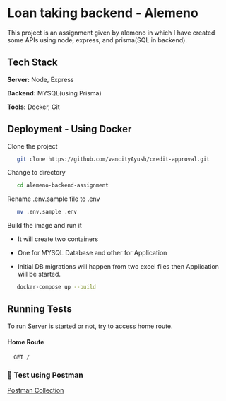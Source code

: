 
# Loan taking backend - Alemeno

This project is an assignment given by alemeno in which I have created some APIs using node, express, and prisma(SQL in backend).



## Tech Stack

**Server:** Node, Express

**Backend:** MYSQL(using Prisma)

**Tools:** Docker, Git




## Deployment - Using Docker

Clone the project
```sh
   git clone https://github.com/vancityAyush/credit-approval.git
```

Change to directory
```sh
   cd alemeno-backend-assignment
```

Rename .env.sample file to .env
```sh
   mv .env.sample .env
```

Build the image and run it

- It will create two containers

- One for MYSQL Database and other for Application

- Initial DB migrations will happen from two excel files then Application will be started.

```sh
   docker-compose up --build
```


## Running Tests

To run Server is started or not, try to access home route.

#### Home Route

```http
  GET /
```

### 🔗 Test using Postman 
[Postman Collection](https://documenter.getpostman.com/view/15822838/2s9YXfcPHd)
